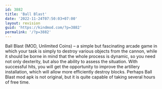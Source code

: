 ```yaml
---
id: 3882
title: 'Ball Blast'
date: '2022-11-24T07:50:03+07:00'
layout: revision
guid: 'https://kindmod.com/?p=3882'
permalink: '/?p=3882'
---
```


Ball Blast (MOD, Unlimited Coins) – a simple but fascinating arcade game in which your task is simply to destroy various objects from the cannon, while it should be borne in mind that the whole process is dynamic, so you need not only dexterity, but also the ability to assess the situation. With successful hits, you will get the opportunity to improve the artillery installation, which will allow more efficiently destroy blocks. Perhaps Ball Blast mod apk is not original, but it is quite capable of taking several hours of free time.